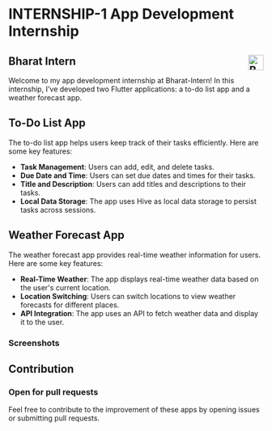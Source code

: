 # INTERNSHIP-1 App Development Internship

## Bharat Intern  <img src="https://bharatintern.live/b/icons/logoNoBg.png" alt="Bharat Intern Icon" style="float:right;" width="30" height="30">

Welcome to my app development internship at Bharat-Intern! In this internship, I've developed two Flutter applications: a to-do list app and a weather forecast app.

## To-Do List App

The to-do list app helps users keep track of their tasks efficiently. Here are some key features:

- **Task Management**: Users can add, edit, and delete tasks.
- **Due Date and Time**: Users can set due dates and times for their tasks.
- **Title and Description**: Users can add titles and descriptions to their tasks.
- **Local Data Storage**: The app uses Hive as local data storage to persist tasks across sessions.

## Weather Forecast App

The weather forecast app provides real-time weather information for users. Here are some key features:

- **Real-Time Weather**: The app displays real-time weather data based on the user's current location.
- **Location Switching**: Users can switch locations to view weather forecasts for different places.
- **API Integration**: The app uses an API to fetch weather data and display it to the user.

### Screenshots

<!-- Add screenshots of your apps here -->
<!-- ![To-Do List App](todo_app_screenshot.png) -->
<!-- ![Weather Forecast App](weather_app_screenshot.png) -->

<!-- You can uncomment the above lines and replace `todo_app_screenshot.png` and `weather_app_screenshot.png` with your actual screenshot file names. -->

## Contribution
### Open for pull requests
Feel free to contribute to the improvement of these apps by opening issues or submitting pull requests.
